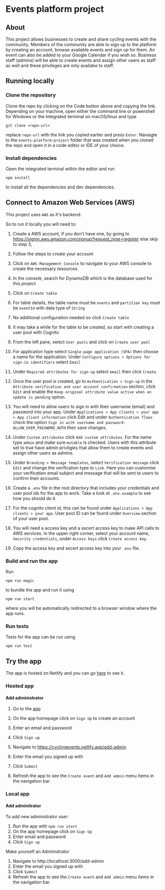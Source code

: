 # Events platform project

## About
This project allows businesses to create and share cycling events with the community. Members of the community are able to sign up to the platform by creating an account, browse available events and sign up for them. An event can also be added to your Google Calendar if you wish so. Business staff (admins) will be able to create events and assign other users as staff as well and these privileges are only availabe to staff.

## Running locally

### Clone the repository
Clone the repo by clicking on the Code button above and copying the link. Depending on your machine, open either the command line or powershell for Windows or the integrated terminal on macOS/linux and type 

```git clone <repo-url>```

replace `repo-url` with the link you copied earlier and press `Enter`. Naviagte to the `events-platform-project` folder that was created when you cloned the repo and open it in a code editor or IDE of your choice. 

### Install dependencies
Open the integrated terminal within the editor and run 

`npm install`

to install all the dependencies and dev dependencies.

## Connect to Amazon Web Services (AWS)
This project uses `AWS` as it's backend.

So to run it locally you will need to:

1. Create a AWS account, if you don't have one, by going to https://signin.aws.amazon.com/signup?request_type=register else skip to step 3,

2. Follow the steps to create your account

3. Click on `AWS Management Console` to navigate to your AWS console to create the necessary resources

4. In the console, search for DynamoDB which is the database used for this project

5. Click on `Create table`

6. For table details, the table name must be `events` and `partition key` must be `eventId` with data type of `String`

7. No additional configuration needed so click `Create table`

8. It may take a while for the table to be created, so start with creating a user pool with Cognito

9. From the left pane, select `User pools` and click on `Create user pool`

10. For application type select `Single-page application (SPA)` then choose a name for the application. Under `Configure options > Options for sign-in identifiers` select `Email`

11. Under `Required attributes for sign-up` select `email` then click `Create`.

12. Once the user pool is created, go to `Authentication > Sign-up` in the `Attribute verification and user account confirmation` section, click `Edit` and enable the `Keep original attribute value active when an update is pending` option.

13. You will need to allow users to sign in with their username (email) and password into your app. Under `Applications > App clients > your app > App client information` click Edit and under `Authentication flows` check the option `Sign in with username and password: ALLOW_USER_PASSWORD_AUTH` then save changes.

13. Under `Custom attributes` click `Add custom attributes`. For the name type `admin` and make sure `mutable` is checked. Users with this attribute set to true have admin privligies that allow them to create events and assign other users as admins.

14. Under `Branding > Message templates`, select `Verification message` click `Edit` and change the verification type to `Link`. Here you can customise your verification email subject and message that will be sent to users to confirm their accounts.

12. Create a `.env` file in the root directory that includes your credentials and user pool ids for the app to work. Take a look at `.env.example` to see how you should do it.

13. For the cognito client id, this can be found under `Applications > App clients > your app`. User pool ID can be found under `Overview` section of your user pool.

14. You will need a access key and a secert access key to make API calls to AWS services. In the upper right corner, select your account name, `Security credentials`, under `Access keys` click `Create access key`.

15. Copy the access key and secert access key into your `.env` file.

### Build and run the app
Run 

```npm run magic```

to bundle the app and run it using 

```npm run start```

where you will be automatically redirected to a browser window where the app runs. 

### Run tests
Tests for the app can be run using 

```npm run test```

## Try the app
The app is hosted on Netlify and you can go [here](https://cyclingevents.netlify.app/) to see it.

### Hosted app

#### Add administrator

1. Go to the [app](https://cyclingevents.netlify.app/) 

2. On the app homepage click on `Sign Up` to create an account
3. Enter an email and password
4. Click `Sign up`
5. Navigate to https://cyclingevents.netlify.app/add-admin
2. Enter the email you signed up with
3. Click `Submit`
4. Refresh the app to see the `Create event` and `Add admin` menu items in the navigation bar.

### Local app

#### Add adminitrator
To add new administrator user:

1. Run the app with `npm run start`
2. On the app homepage click on `Sign Up`
3. Enter email and password
4. Click `Sign up`

Make yourself an Administrator
1. Navigate to http://localhost:3000/add-admin
2. Enter the email you signed up with
3. Click `Submit`
4. Refresh the app to see the `Create event` and `Add admin` menu items in the navigation bar.
